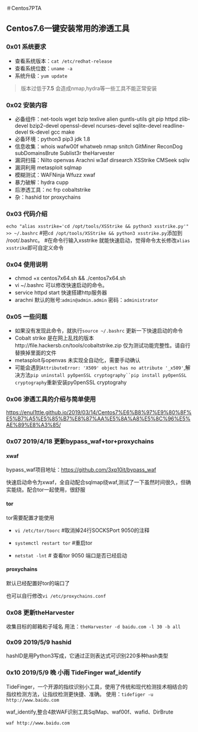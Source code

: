 ＃Centos7PTA
## Centos7.6一键安装常用的渗透工具
### 0x01 系统要求
- 查看系统版本：`cat /etc/redhat-release`
- 查看系统位数：`uname -a`
- 系统升级：`yum update`
>版本过低于**7.5** 会造成nmap,hydra等一些工具不能正常安装
### 0x02 安装内容
- 必备组件：net-tools wget bzip texlive alien guntls-utils git pip httpd zlib-devel bzip2-devel openssl-devel ncurses-devel sqlite-devel readline-devel tk-devel gcc make
- 必备环境：python3 pip3 jdk 1.8
- 信息收集：whois wafw00f whatweb nmap snitch GitMiner ReconDog subDomainsBrute Sublist3r theHarvester
- 漏洞扫描：Nilto openvas Arachni w3af dirsearch  XSStrike CMSeek sqliv 
- 漏洞利用 metasploit sqlmap
- 模糊测试：WAFNinja Wfuzz xwaf
- 暴力破解：hydra cupp 
- 后渗透工具：nc frp cobaltstrike
- 杂：hashid tor proxychains
### 0x03 代码介绍
`echo "alias xsstrike='cd /opt/tools/XSStrike && python3 xsstrike.py'" >> ~/.bashrc`
#把`cd /opt/tools/XSStrike && python3 xsstrike.py`添加到 /root/.bashrc。
#在命令行输入xsstrike 就能快速启动，觉得命令太长修改`alias xsstrike`即可自定义命令
### 0x04 使用说明
- chmod +x centos7x64.sh && ./centos7x64.sh
- vi ~/.bashrc 可以修改快速启动的命令。
- service httpd start 快速搭建http服务器
- arachni 默认的账号:`admin@admin.admin` 密码：`administrator`
### 0x05 一些问题
- 如果没有发现此命令，就执行`source ~/.bashrc` 更新一下快速启动的命令
- Cobalt strike 是在网上乱找的版本http://file.hackersb.cn/tools/cobaltstrike.zip 仅为测试功能完整性。请自行替换掉里面的文件
- metasploit与openvas 未实现全自动化，需要手动确认
- 可能会遇到`AttributeError: 'X509' object has no attribute '_x509'`,解决方法`pip uninstall pyOpenSSL cryptography``pip install pyOpenSSL cryptography`重新安装py0penSSL cryptograhy
### 0x06 渗透工具的介绍与简单使用
https://enul1ttle.github.io/2019/03/14/Centos7%E6%B8%97%E9%80%8F%E5%B7%A5%E5%85%B7%E8%87%AA%E5%8A%A8%E5%8C%96%E5%AE%89%E8%A3%85/
### 0x07 2019/4/18 更新bypass_waf+tor+proxychains
#### xwaf
bypass_waf项目地址：https://github.com/3xp10it/bypass_waf

快速启动命令为xwaf，全自动配合sqlmap绕waf,测试了一下虽然时间很久，但确实能绕。配合tor一起使用，很舒服
#### tor
tor需要配置才能使用

- `vi /etc/tor/toorc`  #取消掉24行SOCKSPort 9050的注释

- `systemctl restart tor` #重启tor

- `netstat -lnt`   # 查看tor 9050 端口是否已经启动
#### proxychains 
默认已经配置好tor的端口了

也可以自行修改`vi /etc/proxychains.conf`
### 0x08 更新theHarvester
收集目标的邮箱和子域名
用法：`theHarvester -d baidu.com -l 30 -b all`
### 0x09 2019/5/9  hashid 
hashID是用Python3写成，它通过正则表达式可识别220多种hash类型
### 0x10 2019/5/9 晚 小雨 TideFinger waf_identify
TideFinger，一个开源的指纹识别小工具，使用了传统和现代检测技术相结合的指纹检测方法，让指纹检测更快捷、准确。
使用：`tidefiger -u http://www.baidu.com`

waf_identify,整合4款WAF识别工具SqlMap、waf00f、wafid、DirBrute

`waf http://www.baidu.com`

